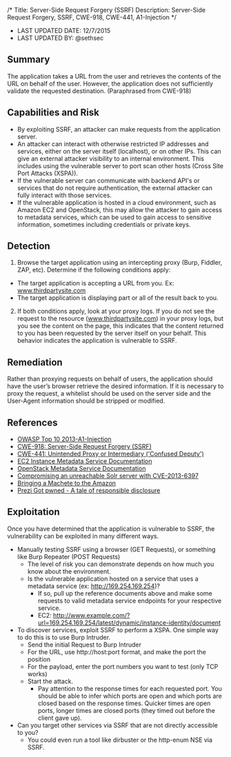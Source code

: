/*
Title: Server-Side Request Forgery (SSRF)
Description: Server-Side Request Forgery, SSRF, CWE-918, CWE-441, A1-Injection
*/

- LAST UPDATED DATE: 12/7/2015
- LAST UPDATED BY: @sethsec

## Summary

The application takes a URL from the user and retrieves the contents of the URL on behalf of the user.  However, the application does not sufficiently validate the requested destination. (Paraphrased from CWE-918) 

## Capabilities and Risk

- By exploiting SSRF, an attacker can make requests from the application server.
- An attacker can interact with otherwise restricted IP addresses and services, either on the server itself (localhost), or on other IPs. This can give an external attacker visibility to an internal environment.  This includes using the vulnerable server to port scan other hosts (Cross Site Port Attacks (XSPA)). 
- If the vulnerable server can communicate with backend API's or services that do not require authentication, the external attacker can fully interact with those services.  
- If the vulnerable application is hosted in a cloud environment, such as Amazon EC2 and OpenStack, this may allow the attacker to gain access to metadata services, which can be used to gain access to sensitive information, sometimes including credentials or private keys.  

## Detection

1) Browse the target application using an intercepting proxy (Burp, Fiddler, ZAP, etc). Determine if the following conditions apply:
  - The target application is accepting a URL from you.  Ex: www.thirdpartysite.com
  - The target application is displaying part or all of the result back to you.

2) If both conditions apply, look at your proxy logs.  If you do not see the request to the resource (www.thirdpartysite.com) in your proxy logs, but you see the content on the page, this indicates that the content returned to you has been requested by the server itself on your behalf. This behavior indicates the application is vulnerable to SSRF.    

## Remediation

Rather than proxying requests on behalf of users, the application should have the user’s browser retrieve the desired information. If it is necessary to proxy the request, a whitelist should be used on the server side and the User-Agent information should be stripped or modified.        

## References

- [OWASP Top 10 2013-A1-Injection](https://www.owasp.org/index.php/Top_10_2013-A1-Injection)
- [CWE-918: Server-Side Request Forgery (SSRF)](http://cwe.mitre.org/data/definitions/918.html)
- [CWE-441: Unintended Proxy or Intermediary ('Confused Deputy')](http://cwe.mitre.org/data/definitions/441.html)
- [EC2 Instance Metadata Service Documentation](http://docs.aws.amazon.com/AWSEC2/latest/UserGuide/ec2-instance-metadata.html)
- [OpenStack Metadata Service Documentation](http://docs.openstack.org/admin-guide-cloud/content/section_metadata-service.html)
- [Compromising an unreachable Solr server with CVE-2013-6397](http://www.agarri.fr/kom/archives/2013/11/27/compromising_an_unreachable_solr_server_with_cve-2013-6397/index.html)
- [Bringing a Machete to the Amazon](https://www.youtube.com/watch?v=JTOWxi17k-w)
- [Prezi Got pwned - A tale of responsible disclosure](http://engineering.prezi.com/blog/2014/03/24/prezi-got-pwned-a-tale-of-responsible-disclosure/)

## Exploitation

Once you have determined that the application is vulnerable to SSRF, the vulnerability can be exploited in many different ways.
- Manually testing SSRF using a browser (GET Requests), or something like Burp Repeater (POST Requests)
  - The level of risk you can demonstrate depends on how much you know about the environment.  
  - Is the vulnerable application hosted on a service that uses a metadata service (ex: http://169.254.169.254)?
    - If so, pull up the reference documents above and make some requests to valid metadata service endpoints for your respective service. 
    - EC2: http://www.example.com/?url=169.254.169.254/latest/dynamic/instance-identity/document
- To discover services, exploit SSRF to perform a XSPA.  One simple way to do this is to use Burp Intruder. 
  - Send the initial Request to Burp Intruder
  - For the URL, use http://host:port format, and make the port the position
  - For the payload, enter the port numbers you want to test (only TCP works)
  - Start the attack. 
    - Pay attention to the response times for each requested port. You should be able to infer which ports are open and which ports are closed based on the response times. Quicker times are open ports, longer times are closed ports (they timed out before the client gave up). 
- Can you target other services via SSRF that are not directly accessible to you?
  - You could even run a tool like dirbuster or the http-enum NSE via SSRF. 


